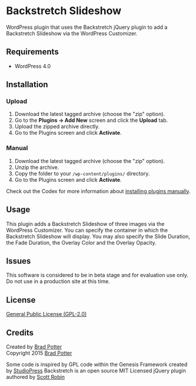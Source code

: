 # Backstretch Slideshow

WordPress plugin that uses the Backstretch jQuery plugin to add a Backstretch Slideshow via the WordPress Customizer.

## Requirements
 * WordPress 4.0

## Installation

### Upload

1. Download the latest tagged archive (choose the "zip" option).
2. Go to the __Plugins -> Add New__ screen and click the __Upload__ tab.
3. Upload the zipped archive directly.
4. Go to the Plugins screen and click __Activate__.

### Manual

1. Download the latest tagged archive (choose the "zip" option).
2. Unzip the archive.
3. Copy the folder to your `/wp-content/plugins/` directory.
4. Go to the Plugins screen and click __Activate__.

Check out the Codex for more information about [installing plugins manually](http://codex.wordpress.org/Managing_Plugins#Manual_Plugin_Installation).

## Usage

This plugin adds a Backstretch Slideshow of three images via the WordPress Customizer. You can specify the container in which the Backstretch Slideshow will display. You may also specify the Slide Duration, the Fade Duration, the Overlay Color and the Overlay Opacity.

## Issues

This software is considered to be in beta stage and for evaluation use only. Do not use in a production site at this time.

## License

[General Public License (GPL-2.0)](https://www.gnu.org/licenses/gpl-2.0.html) 

## Credits

Created by [Brad Potter](https://twitter.com/bradleypotter)  
Copyright 2015 [Brad Potter](http://bradpotter.com/)

Some code is inspired by GPL code within the Genesis Framework created by [StudioPress](http://studiopress.com) 
Backstretch is an open source MIT Licensed jQuery plugin authored by [Scott Robin](http://srobbin.com/jquery-plugins/backstretch/)  
